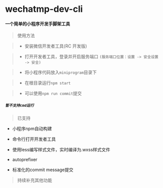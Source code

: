 # wechatmp-dev-cli

#### 一个简单的小程序开发手脚架工具

> 使用方法

>+ 安装微信开发者工具(RC 开发版)

>+ 打开开发者工具，登录并开启服务端口  `(服务端口位置：设置 -> 安全设置 -> 安全)`

>+ 将小程序代码放入`miniprogram`目录下

>+ 在根目录运行`npm start`

>+ 可以使用`npm run commit`提交

##### `暂不支持cmd运行`

> 已支持

- 小程序npm自动构建

- 命令行打开开发者工具

- 使用less编写样式文件，实时编译为.wxss样式文件

- autoprefixer

- 标准化的commit message提交


> 持续补充其他功能
